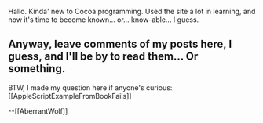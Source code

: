 

Hallo.  Kinda' new to Cocoa programming.  Used the site a lot in learning, and now it's time to become known... or... know-able... I guess.

Anyway, leave comments of my posts here, I guess, and I'll be by to read them...  Or something.
----
BTW, I made my question here if anyone's curious: [[AppleScriptExampleFromBookFails]]

--[[AberrantWolf]]